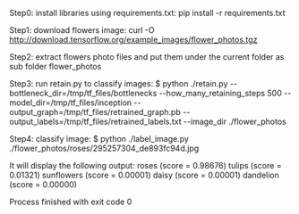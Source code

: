 Step0: install libraries using requirements.txt:
pip install -r requirements.txt

Step1: download flowers image:
curl -O http://download.tensorflow.org/example_images/flower_photos.tgz

Step2: extract flowers photo files and put them under the current folder as sub folder flower_photos

Step3: run retain.py to classify images:
$ python ./retain.py --bottleneck_dir=/tmp/tf_files/bottlenecks --how_many_retaining_steps 500 --model_dir=/tmp/tf_files/inception --output_graph=/tmp/tf_files/retrained_graph.pb --output_labels=/tmp/tf_files/retrained_labels.txt --image_dir ./flower_photos

Step4: classify image:
$ python ./label_image.py ./flower_photos/roses/295257304_de893fc94d.jpg

It will display the following output:
roses (score = 0.98676)
tulips (score = 0.01321)
sunflowers (score = 0.00001)
daisy (score = 0.00001)
dandelion (score = 0.00000)

Process finished with exit code 0

